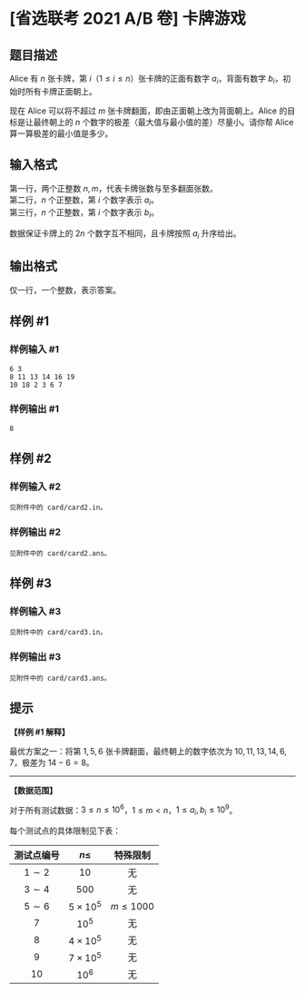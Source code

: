# [省选联考 2021 A/B 卷] 卡牌游戏

## 题目描述

Alice 有 $n$ 张卡牌，第 $i$（$1 \le i \le n$）张卡牌的正面有数字 $a_i$，背面有数字 $b_i$，初始时所有卡牌正面朝上。

现在 Alice 可以将不超过 $m$ 张卡牌翻面，即由正面朝上改为背面朝上。Alice 的目标是让最终朝上的 $n$ 个数字的极差（最大值与最小值的差）尽量小。请你帮 Alice 算一算极差的最小值是多少。

## 输入格式

第一行，两个正整数 $n, m$，代表卡牌张数与至多翻面张数。  
第二行，$n$ 个正整数，第 $i$ 个数字表示 $a_i$。  
第三行，$n$ 个正整数，第 $i$ 个数字表示 $b_i$。

数据保证卡牌上的 $2 n$ 个数字互不相同，且卡牌按照 $a_i$ 升序给出。

## 输出格式

仅一行，一个整数，表示答案。

## 样例 #1

### 样例输入 #1
```
6 3
8 11 13 14 16 19
10 18 2 3 6 7
```

### 样例输出 #1

```
8
```

## 样例 #2

### 样例输入 #2
```
见附件中的 card/card2.in。
```

### 样例输出 #2

```
见附件中的 card/card2.ans。
```

## 样例 #3

### 样例输入 #3
```
见附件中的 card/card3.in。
```

### 样例输出 #3

```
见附件中的 card/card3.ans。
```

## 提示

**【样例 #1 解释】**

最优方案之一：将第 $1, 5, 6$ 张卡牌翻面，最终朝上的数字依次为 $10, 11, 13, 14, 6, 7$，极差为 $14 - 6 = 8$。

---

**【数据范围】**

对于所有测试数据：$3 \le n \le {10}^6$，$1 \le m < n$，$1 \le a_i, b_i \le {10}^9$。

每个测试点的具体限制见下表：

| 测试点编号 | $n \le$ | 特殊限制 |
|:-:|:-:|:-:|
| $1 \sim 2$ | $10$ | 无 |
| $3 \sim 4$ | $500$ | 无 |
| $5 \sim 6$ | $5 \times {10}^5$ | $m \le 1000$ |
| $7$ | ${10}^5$ | 无 |
| $8$ | $4 \times {10}^5$ | 无 |
| $9$ | $7 \times {10}^5$ | 无 |
| $10$ | ${10}^6$ | 无 |
